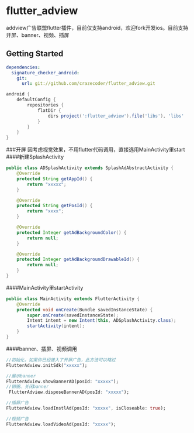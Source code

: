 # flutter_adview

addview广告联盟flutter插件，目前仅支持android，欢迎fork开发ios。目前支持开屏、banner、视频、插屏

## Getting Started
```yaml
dependencies:
  signature_checker_android:
    git:
      url: git://github.com/crazecoder/flutter_adview.git
```
```gradle
android {
    defaultConfig {
        repositories {
            flatDir {
                dirs project(':flutter_adview').file('libs'), 'libs'
            }
        }
    }
}
```
###开屏
因考虑视觉效果，不用flutter代码调用，直接选用MainActivity里start
####新建SplashActivity
```java
public class ADSplashActivity extends SplashAdAbstractActivity {
    @Override
    protected String getAppId() {
        return "xxxxx";
    }

    @Override
    protected String getPosId() {
        return "xxxx";
    }

    @Override
    protected Integer getAdBackgroundColor() {
        return null;
    }

    @Override
    protected Integer getAdBackgroundDrawableId() {
        return null;
    }
}
```
####MainActivity里startActivity
```java
public class MainActivity extends FlutterActivity {
    @Override
    protected void onCreate(Bundle savedInstanceState) {
        super.onCreate(savedInstanceState);
        Intent intent = new Intent(this, ADSplashActivity.class);
        startActivity(intent);
    }
}
```
####banner、插屏、视频调用
```dart
//初始化，如果你已经接入了开屏广告，此方法可以略过
FlutterAdview.initSdk("xxxxx");

//展示banner
FlutterAdview.showBannerAD(posId: "xxxxx");
//销毁、关闭banner
 FlutterAdview.disposeBannerAD(posId: "xxxxx");

//插屏广告
FlutterAdview.loadInstlAd(posId: "xxxxx", isCloseable: true);

//视频广告
FlutterAdview.loadVideoAd(posId: "xxxxx");
```
